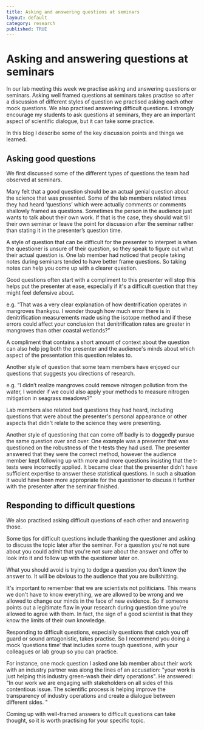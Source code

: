 ```yaml
---
title: Asking and answering questions at seminars
layout: default
category: research
published: TRUE
---
```


# Asking and answering questions at seminars

In our lab meeting this week we practise asking and answering questions or seminars. Asking well framed questions at seminars takes practise so after a discussion of different styles of question we practised asking each other mock questions. We also practised answering difficult questions.
I strongly encourage my students to ask questions at seminars, they are an important aspect of scientific dialogue, but it can take some practice.

In this blog I describe some of the key discussion points and things we learned.

## Asking good questions

We first discussed some of the different types of questions the team had observed at seminars.

Many felt that a good question should be an actual genial question about the science that was presented. Some of the lab members related times they had heard ‘questions’ which were actually comments or comments shallowly framed as questions. Sometimes the person in the audience just wants to talk about their own work. If that is the case, they should wait till their own seminar or leave the point for discussion after the seminar rather than stating it in the presenter’s question time.

A style of question that can be difficult for the presenter to interpret is when the questioner is unsure of their question, so they speak to figure out what their actual question is. One lab member had noticed that people taking notes during seminars tended to have better frame questions. So taking notes can help you come up with a clearer question.

Good questions often start with a compliment to this presenter will stop this helps put the presenter at ease, especially if it's a difficult question that they might feel defensive about.

e.g. “That was a very clear explanation of how dentrification operates in mangroves thankyou. I wonder though how much error there is in denitrification measurements made using the isotope method and if these errors could affect your conclusion that denitrification rates are greater in mangroves than other coastal wetlands?”

A compliment that contains a short amount of context about the question can also help jog both the presenter and the audience's minds about which aspect of the presentation this question relates to.

Another style of question that some team members have enjoyed our questions that suggests you directions of research.

e.g. “I didn’t realize mangroves could remove nitrogen pollution from the water, I wonder if we could also apply your methods to measure nitrogen mitigation in seagrass meadows?”

Lab members also related bad questions they had heard, including questions that were about the presenter's personal appearance or other aspects that didn't relate to the science they were presenting.

Another style of questioning that can come off badly is to doggedly pursue the same question over and over. One example was a presenter that was questioned on the robustness of the t-tests they had used. The presenter answered that they were the correct method, however the audience member kept following up with more and more questions insisting that the t-tests were incorrectly applied. It became clear that the presenter didn’t have sufficient expertise to answer these statistical questions. In such a situation it would have been more appropriate for the questioner to discuss it further with the presenter after the seminar finished.

## Responding to difficult questions

We also practised asking difficult questions of each other and answering those.

Some tips for difficult questions include thanking the questioner and asking to discuss the topic later after the seminar. For a question you're not sure about you could admit that you're not sure about the answer and offer to look into it and follow up with the questioner later on.

What you should avoid is trying to dodge a question you don't know the answer to. It will be obvious to the audience that you are bullshitting.

It's important to remember that we are scientists not politicians. This means we don't have to know everything, we are allowed to be wrong and we allowed to change our minds in the face of new evidence. So if someone points out a legitimate flaw in your research during question time you're allowed to agree with them. In fact, the sign of a good scientist is that they know the limits of their own knowledge.

Responding to difficult questions, especially questions that catch you off guard or sound antagonistic, takes practise. So I recommend you doing a mock ‘questions time’ that includes some tough questions, with your colleagues or lab group so you can practice.

For instance, one mock question I asked one lab member about their work with an industry partner was along the lines of an accusation: "your work is just helping this industry green-wash their dirty operations".
He answered: "In our work we are engaging with stakeholders on all sides of this contentious issue. The scientific process is helping improve the transparency of industry operations and create a dialogue between different sides. "

Coming up with well-framed answers to difficult questions can take thought, so it is worth practising for your specific topic. 
